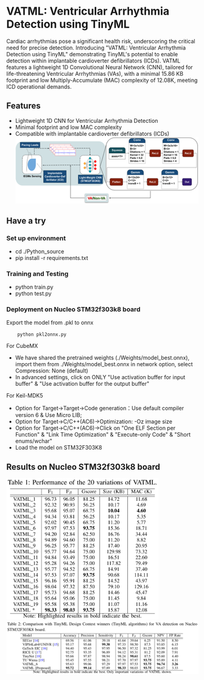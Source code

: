 # VATML: Ventricular Arrhythmia Detection using TinyML #
Cardiac arrhythmias pose a significant health risk, underscoring the critical need for precise detection. Introducing "VATML: Ventricular Arrhythmia Detection using TinyML" demonstrating TinyML's potential to enable detection within implantable cardioverter defibrillators (ICDs). VATML features a lightweight 1D Convolutional Neural Network (CNN), tailored for life-threatening Ventricular Arrhythmias (VAs), with a minimal 15.86 KB footprint and low Multiply-Accumulate (MAC) complexity of 12.08K, meeting ICD operational demands.  

## Features
- Lightweight 1D CNN for Ventricular Arrhythmia Detection
- Minimal footprint and low MAC complexity
- Compatible with implantable cardioverter defibrillators (ICDs)
![plot](/images/flow.png)

## Have a try ##

### Set up environment
- cd ./Python_source
- pip install -r requirements.txt

 
### Training and Testing
- python train.py 
- python test.py 

### Deployment on Nucleo STM32f303k8 board

Export the model from .pkl to onnx 
```
    python pkl2onnx.py
```
For CubeMX  

-  We have shared the pretrained weights (./Weights/model_best.onnx), import them from ./Weights/model_best.onnx  in network option, select Compression: None (default)  
-  In advanced settings, click on ONLY "Use activation buffer for input buffer" & "Use activation buffer for the output buffer" 

For Keil-MDK5

- Option for Target->Target->Code generation：Use default compiler version 6 & Use Micro LIB;
- Option for Target->C/C++(AC6)->Optimization: -Oz image size
- Option for Target->C/C++(AC6)->Click on "One ELF Section per Function" & "Link Time Optimization" & "Execute-only Code" & "Short enums/wchar"
- Load the model on STM32F303K8 

## Results on Nucleo STM32f303k8 board
<img src="/images/Table1.png" alt="Setup Image" width="400"/>
<img src="/images/Table2.png" alt="Setup Image" width="1300"/>




  


